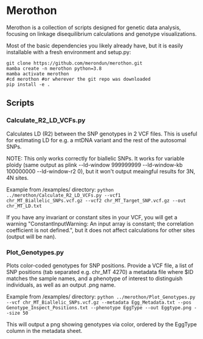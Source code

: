 # Merothon

Merothon is a collection of scripts designed for genetic data analysis, focusing on linkage disequilibrium calculations and genotype visualizations.

Most of the basic dependencies you likely already have, but it is easily installable with a fresh environment and setup.py:

```
git clone https://github.com/merondun/merothon.git
mamba create -n merothon python=3.8
mamba activate merothon
#cd merothon #or wherever the git repo was downloaded
pip install -e .
```

## Scripts

### Calculate_R2_LD_VCFs.py

Calculates LD (R2) between the SNP genotypes in 2 VCF files. This is useful for estimating LD for e.g. a mtDNA variant and the rest of the autosomal SNPs. 

NOTE: This only works correctly for biallelic SNPs. It works for variable ploidy (same output as plink --ld-window 999999999 --ld-window-kb 100000000 --ld-window-r2 0), but it won't output meaingful results for 3N, 4N sites. 

Example from /examples/ directory: `python ../merothon/Calculate_R2_LD_VCFs.py --vcf1 chr_MT_Biallelic_SNPs.vcf.gz --vcf2 chr_MT_Target_SNP.vcf.gz --out chr_MT_LD.txt`

If you have any invariant or constant sites in your VCF, you will get a warning "ConstantInputWarning: An input array is constant; the correlation coefficient is not defined.", but it does not affect calculations for other sites (output will be nan). 

### Plot_Genotypes.py

Plots color-coded genotypes for SNP positions. Provide a VCF file, a list of SNP positions (tab separated e.g. chr_MT	4270) a metadata file where $ID matches the sample names, and a phenotype of interest to distinguish individuals, as well as an output .png name.

Example from /examples/ directory: `python ../merothon/Plot_Genotypes.py --vcf chr_MT_Biallelic_SNPs.vcf.gz --metadata Egg_Metadata.txt --pos Genotype_Inspect_Positions.txt --phenotype EggType --out Eggtype.png --size 50`

This will output a png showing genotypes via color, ordered by the EggType column in the metadata sheet. 
